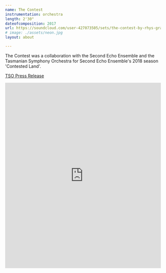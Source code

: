 ```yaml
---
name: The Contest
instrumentation: orchestra
length: 2'30"
dateofcomposition: 2017
url: https://soundcloud.com/user-427073505/sets/the-contest-by-rhys-gray
# image: ./assets/neon.jpg
layout: about

---
```


The Contest was a collaboration with the Second Echo Ensemble and the Tasmanian Symphony Orchestra for Second Echo Ensemble's 2018 season 'Contested Land'. 

[TSO Press Release](https://www.tso.com.au/contested-land/)

<iframe width="100%" height="600" scrolling="no" frameborder="no" allow="autoplay" src="https://w.soundcloud.com/player/?url=https%3A//api.soundcloud.com/tracks/338783641&color=%23ababab&auto_play=true&hide_related=false&show_comments=true&show_user=true&show_reposts=false&show_teaser=true&visual=true"></iframe>